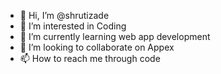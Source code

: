 - 👋 Hi, I’m @shrutizade
- 👀 I’m interested in Coding
- 🌱 I’m currently learning web app development
- 💞️ I’m looking to collaborate on Appex
- 📫 How to reach me through code

<!---
shrutizade/shrutizade is a ✨ special ✨ repository because its `README.md` (this file) appears on your GitHub profile.
You can click the Preview link to take a look at your changes.
--->

